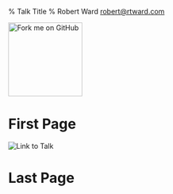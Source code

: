 % Talk Title
% Robert Ward <robert@rtward.com>

<a href="https://github.com/you"><img decoding="async" loading="lazy" width="149" height="149" src="https://github.blog/wp-content/uploads/2008/12/forkme_right_red_aa0000.png?resize=149%2C149" class="attachment-full size-full" alt="Fork me on GitHub" data-recalc-dims="1"></a>

# First Page

![Link to Talk](static/qrcode.png)

# Last Page



